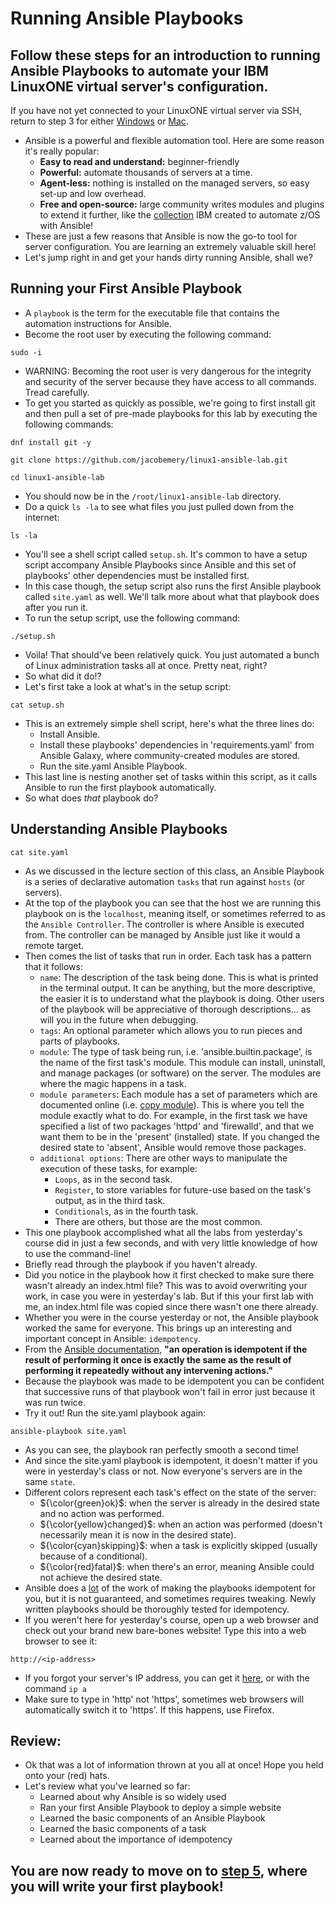 # Running Ansible Playbooks
## Follow these steps for an introduction to running Ansible Playbooks to automate your IBM LinuxONE virtual server's configuration.
If you have not yet connected to your LinuxONE virtual server via SSH, return to step 3 for either [Windows](./3_windows_connect.md) or [Mac](./3_mac_connect.md).
* Ansible is a powerful and flexible automation tool. Here are some reason it's really popular:
    - <b>Easy to read and understand:</b> beginner-friendly
    - <b>Powerful:</b> automate thousands of servers at a time.
    - <b>Agent-less:</b> nothing is installed on the managed servers, so easy set-up and low overhead.
    - <b>Free and open-source:</b> large community writes modules and plugins to extend it further, like the [collection](https://www.ibm.com/support/z-content-solutions/ansible/) IBM created to automate z/OS with Ansible!
* These are just a few reasons that Ansible is now the go-to tool for server configuration. You are learning an extremely valuable skill here!
* Let's jump right in and get your hands dirty running Ansible, shall we?
## Running your First Ansible Playbook
* A `playbook` is the term for the executable file that contains the automation instructions for Ansible.
* Become the root user by executing the following command:
```
sudo -i
```
* WARNING: Becoming the root user is very dangerous for the integrity and security of the server because they have access to all commands. Tread carefully.
* To get you started as quickly as possible, we're going to first install git and then pull a set of pre-made playbooks for this lab by executing the following commands:
```
dnf install git -y
```
```
git clone https://github.com/jacobemery/linux1-ansible-lab.git
```
```
cd linux1-ansible-lab
```
* You should now be in the `/root/linux1-ansible-lab` directory.
* Do a quick `ls -la` to see what files you just pulled down from the internet:
```
ls -la
```
* You'll see a shell script called `setup.sh`. It's common to have a setup script accompany Ansible Playbooks since Ansible and this set of playbooks' other dependencies must be installed first.
* In this case though, the setup script also runs the first Ansible playbook called `site.yaml` as well. We'll talk more about what that playbook does after you run it.
* To run the setup script, use the following command:
```
./setup.sh
```
* Voila! That should've been relatively quick. You just automated a bunch of Linux administration tasks all at once. Pretty neat, right?
* So what did it do!?
* Let's first take a look at what's in the setup script:
```
cat setup.sh
```
* This is an extremely simple shell script, here's what the three lines do:
    * Install Ansible.
    * Install these playbooks' dependencies in 'requirements.yaml' from Ansible Galaxy, where community-created modules are stored.
    * Run the site.yaml Ansible Playbook.
* This last line is nesting another set of tasks within this script, as it calls Ansible to run the first playbook automatically.
* So what does <i>that</i> playbook do?
## Understanding Ansible Playbooks
```
cat site.yaml
```
* As we discussed in the lecture section of this class, an Ansible Playbook is a series of declarative automation `tasks` that run against `hosts` (or servers).
* At the top of the playbook you can see that the host we are running this playbook on is the `localhost`, meaning itself, or sometimes referred to as the `Ansible Controller`. The controller is where Ansible is executed from. The controller can be managed by Ansible just like it would a remote target.
* Then comes the list of tasks that run in order. Each task has a pattern that it follows:
    * `name`: The description of the task being done. This is what is printed in the terminal output. It can be anything, but the more descriptive, the easier it is to understand what the playbook is doing. Other users of the playbook will be appreciative of thorough descriptions... as will you in the future when debugging.
    * `tags`: An optional parameter which allows you to run pieces and parts of playbooks.
    * `module`: The type of task being run, i.e. 'ansible.builtin.package', is the name of the first task's module. This module can install, uninstall, and manage packages (or software) on the server. The modules are where the magic happens in a task.
    * `module parameters`: Each module has a set of parameters which are documented online (i.e. [copy module](https://docs.ansible.com/ansible/latest/collections/ansible/builtin/copy_module.html)). This is where you tell the module exactly what to do. For example, in the first task we have specified a list of two packages 'httpd' and 'firewalld', and that we want them to be in the 'present' (installed) state. If you changed the desired state to 'absent', Ansible would remove those packages.
    * `additional options`: There are other ways to manipulate the execution of these tasks, for example:
        * `Loops`, as in the second task.
        * `Register`, to store variables for future-use based on the task's output, as in the third task.
        * `Conditionals`, as in the fourth task.
        * There are others, but those are the most common.
* This one playbook accomplished what all the labs from yesterday's course did in just a few seconds, and with very little knowledge of how to use the command-line!
* Briefly read through the playbook if you haven't already.
* Did you notice in the playbook how it first checked to make sure there wasn't already an index.html file? This was to avoid overwriting your work, in case you were in yesterday's lab. But if this your first lab with me, an index.html file was copied since there wasn't one there already.
* Whether you were in the course yesterday or not, the Ansible playbook worked the same for everyone. This brings up an interesting and important concept in Ansible: `idempotency`.
* From the [Ansible documentation](https://docs.ansible.com/ansible/latest/reference_appendices/glossary.html), <b>"an operation is idempotent if the result of performing it once is exactly the same as the result of performing it repeatedly without any intervening actions."</b>
* Because the playbook was made to be idempotent you can be confident that successive runs of that playbook won't fail in error just because it was run twice.
* Try it out! Run the site.yaml playbook again:
```
ansible-playbook site.yaml
```
* As you can see, the playbook ran perfectly smooth a second time!
* And since the site.yaml playbook is idempotent, it doesn't matter if you were in yesterday's class or not. Now everyone's servers are in the same `state`. 
* Different colors represent each task's effect on the state of the server:
    * ${\color{green}ok}$: when the server is already in the desired state and no action was performed.
    * ${\color{yellow}changed}$: when an action was performed (doesn't necessarily mean it is now in the desired state).
    * ${\color{cyan}skipping}$: when a task is explicitly skipped (usually because of a conditional).
    * ${\color{red}fatal}$: when there's an error, meaning Ansible could not achieve the desired state.
* Ansible does a <u>lot</u> of the work of making the playbooks idempotent for you, but it is not guaranteed, and sometimes requires tweaking. Newly written playbooks should be thoroughly tested for idempotency.
* If you weren't here for yesterday's course, open up a web browser and check out your brand new bare-bones website! Type this into a web browser to see it:
```
http://<ip-address>
```
* If you forgot your server's IP address, you can get it [here](https://linuxone.cloud.marist.edu/#/instance), or with the command `ip a`
* Make sure to type in 'http' not 'https', sometimes web browsers will automatically switch it to 'https'. If this happens, use Firefox.
## Review:
* Ok that was a lot of information thrown at you all at once! Hope you held onto your (red) hats.
* Let's review what you've learned so far:
    * Learned about why Ansible is so widely used
    * Ran your first Ansible Playbook to deploy a simple website
    * Learned the basic components of an Ansible Playbook
    * Learned the basic components of a task
    * Learned about the importance of idempotency

## You are now ready to move on to [step 5](./5_write_playbooks.md), where you will write your first playbook!
